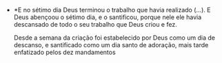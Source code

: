 - *E no sétimo dia Deus terminou o trabalho que havia realizado (...). E Deus abençoou o sétimo dia, e o santificou, porque nele ele havia descansado de todo o seu trabalho que Deus criou e fez.

    Desde a semana da criação foi estabelecido por Deus como um dia de descanso, e santificado como um dia santo de adoração, mais tarde enfatizado pelos dez mandamentos